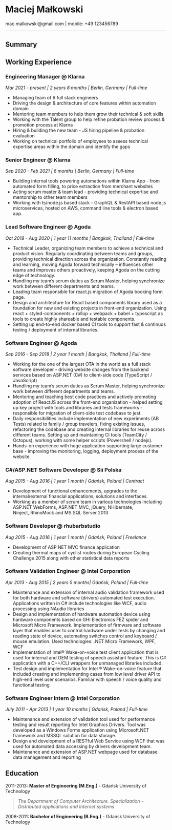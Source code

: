 # Maciej Małkowski
<p style="margin: 0">mac.malkowski@gmail.com | mobile: +49 123456789</p>

---

## Summary

## Working Experience

### Engineering Manager @ Klarna
<p style="margin: 0"><i>Mar 2021 - present | 2 years 8 months | Berlin, Germany | Full-time</i></p>

- Managing team of 6 full stack engineers 
- Driving the design & architecture of core features within automation domain
- Mentoring team members to help them grow their technical & soft skills 
 - Working with the Talent group to help refine probation review process & promotion process at Klarna
- Hiring & building the new team - JS hiring pipeline & probation evaluation
- Working on technical portfolio of employees to assess technical expertise areas within the domain and identify the gaps

### Senior Engineer @ Klarna
<p style="margin: 0"><i>Sep 2020 - Feb 2021 | 6 months | Berlin, Germany | Full-time</i></p>

- Building internal tools powering automations within Klarna App - from automated form filling, to price extraction from merchant websites
- Acting scrum master & team lead - providing technical expertise and mentorship to other team members
- Working with ts/node.js based stack - GraphQL & RestAPI based node.js microservices, hosted on AWS, command line tools & electron based app.

### Lead Software Engineer @ Agoda
<p style="margin: 0"><i>Oct 2018 - Aug 2020 | 1 year 11 months | Bangkok, Thailand | Full-time</i></p>

- Technical Leader, organizing team members to achieve a technical and product vision. Regularly coordinating between teams and groups, providing technical direction across the organization. Constantly reading and learning, moving Agoda forward technically – influences other teams and improves others proactively, keeping Agoda on the cutting edge of technology.
- Handling my team’s scrum duties as Scrum Master, helping synchronize work between different departments and teams.
- Leading team responsible for react.js migration of Agoda booking form page.
- Design and architecture for React based components library used as a foundation for new and existing projects in front-end organization. Using react + styled-components + rollup + webpack + babel + typescript as tools to create highly shareable and testable components.
- Setting up end-to-end docker based CI tools to support fast & continuos testing / deployment of internal libraries.

### Software Engineer @ Agoda
<p style="margin: 0"><i>Sep 2016 - Sep 2018 | 2 year 1 month | Bangkok, Thailand | Full-time</i></p>

- Working for the one of the largest OTA in the world as a full stack software developer - driving website changes from the backend services based on ASP.NET (C#) to client-side code (TypeScript / JavaScript)
- Handling my team’s scrum duties as Scrum Master, helping synchronize work between different departments and teams.
- Mentoring and teaching best code practices and actively promoting adoption of ReactJS across the front-end organization - helped setting up key project with tools and libraries and tests frameworks - responsible for migration of client-side test codebase to jest.
- Daily responsibilities include implementation of new experiments (AB Tests) related to family / group travelers, fixing existing issues, refactoring the codebase and creating internal libraries for reuse across different teams. Setting up and maintaining CI tools (TeamCity / Octopus), working with some helper scripts (Powershell / nodejs).
- Hands-on experience with huge application supporting large customer base - improving the monitoring, logging, deployment process of the website.

### C#/ASP.NET Software Developer @ Sii Polska
<p style="margin: 0"><i>Aug 2015 - Aug 2016 | 1 year 1 month | Gdańsk, Poland | Contract</i></p>

- Development of functional enhancements, upgrades to the internal/external financial applications, solutions and interfaces. 
- Working as a member of scrum team in various technologies including ASP.NET WebForms, ASP.NET MVC, jQuery, NHibernate, Ninject,.RhinoMock and MS SQL Server 2013

### Software Developer @ rhubarbstudio
<p style="margin: 0"><i>Aug 2015 - Aug 2016 | 1 year 1 month | Gdańsk, Poland | Freelance</i></p>

- Development of ASP.NET MVC finance application
- Creating thermal maps of cyclist routes during European Cycling Challenge 2015 along with other statistical data reports

### Software Validation Engineer @ Intel Corporation
<p style="margin: 0"><i>Apr 2013 - Aug 2015 | 2 years 5 months| Gdańsk, Poland | Full-time</i></p>

- Maintenance and extension of internal audio validation framework used for both hardware and software (drivers) automated test execution. Applications written in C# include technologies like WCF, audio processing using NAudio libraries
- Design and implementation of hardware automation device using hardware components based on GHI Electronics FEZ spider and Microsoft Micro Framework. Implementation of firmware and software layer that enables user to control hardware under tests by changing and reading state of device, automating switches control and keyboard / mouse emulation. Used technologies: .NET Micro Framework, WPF, WCF
- Implementation of Intel® Wake-on-voice test client application that is used for internal and OEM testing of speech assistant feature. This is C# application with a C++/CLI wrappers for unmanaged libraries included.
- Test design and implementation for Intel ® Wake-on-voice feature that included creating and implementing cases from low level driver API to high-end level user scenarios. Familiar with speech / voice quality and functional testing 

### Software Engineer Intern @ Intel Corporation
<p style="margin: 0"><i>July 2011 - Apr 2013 | 1 year 10 months | Gdańsk, Poland | Full-time</i></p>

- Maintenance and extension of validation tool used for performance testing and result reporting for Intel Graphics Drivers. Tool was developed as a Windows Forms application using Microsoft.NET framework and MSSQL solution for data storage.
- Design and development of a RESTful Web Service using WCF that was used for automated data accessing by drivers development team.
- Maintenance and extension of ASP.NET webpage used for database data management and reporting

## Education

2011-2013: **Master of Engineering (M.Eng.)** - Gdańsk University of Technology 
> *The Department of Computer Architecture. Specialization - Distributed applications and Internet systems*

2008-2011: **Bachelor of Engineering (B.Eng.)** - Gdańsk University of Technology 